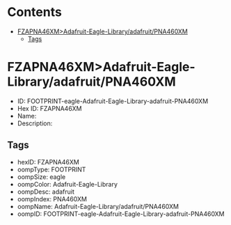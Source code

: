 



Contents
========

* [FZAPNA46XM>Adafruit-Eagle-Library/adafruit/PNA460XM](#fzapna46xmadafruit-eagle-libraryadafruitpna460xm)
	* [Tags](#tags)

# FZAPNA46XM>Adafruit-Eagle-Library/adafruit/PNA460XM

- ID: FOOTPRINT-eagle-Adafruit-Eagle-Library-adafruit-PNA460XM
- Hex ID: FZAPNA46XM
- Name: 
- Description: 

## Tags

- hexID: FZAPNA46XM
- oompType: FOOTPRINT
- oompSize: eagle
- oompColor: Adafruit-Eagle-Library
- oompDesc: adafruit
- oompIndex: PNA460XM
- oompName: Adafruit-Eagle-Library/adafruit/PNA460XM
- oompID: FOOTPRINT-eagle-Adafruit-Eagle-Library-adafruit-PNA460XM
